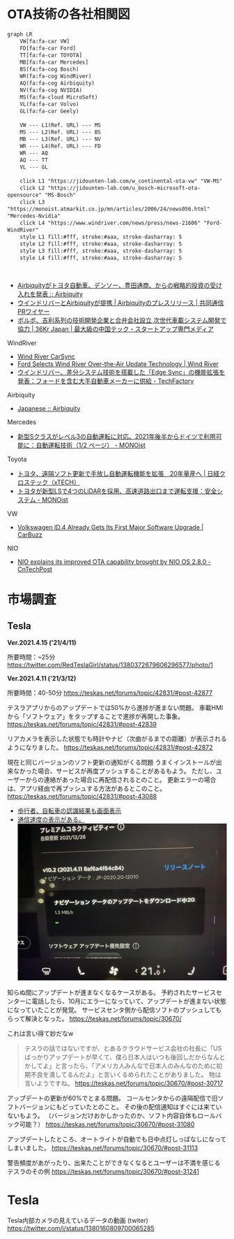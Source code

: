 # OTA技術の各社相関図

```mermaid
graph LR
    VW[fa:fa-car VW]
    FD[fa:fa-car Ford]
    TT[fa:fa-car TOYOTA]
    MB[fa:fa-car Mercedes]
    BS(fa:fa-cog Bosch) 
    WR(fa:fa-cog WindRiver)
    AQ(fa:fa-cog Airbiquity)
    NV(fa:fa-cog NVIDIA)
    MS(fa:fa-cloud MicroSoft)
    VL(fa:fa-car Volvo)
    GL(fa:fa-car Geely)

    VW --- L1(Ref. URL) --- MS
    MS --- L2(Ref. URL) --- BS
    MB --- L3(Ref. URL) --- NV
    WR --- L4(Ref. URL) --- FD
    WR --- AQ
    AQ --- TT
    VL --- GL
    
    click L1 "https://jidounten-lab.com/w_continental-ota-vw" "VW-MS"
    click L2 "https://jidounten-lab.com/u_bosch-microsoft-ota-opensource" "MS-Bosch"
    click L3 "https://monoist.atmarkit.co.jp/mn/articles/2006/24/news056.html" "Mercedes-Nvidia"
    click L4 "https://www.windriver.com/news/press/news-21606" "Ford-WindRiver"
    style L1 fill:#fff, stroke:#aaa, stroke-dasharray: 5
    style L2 fill:#fff, stroke:#aaa, stroke-dasharray: 5
    style L3 fill:#fff, stroke:#aaa, stroke-dasharray: 5
    style L4 fill:#fff, stroke:#aaa, stroke-dasharray: 5
```

<br>

- [Airbiquityがトヨタ自動車、デンソー、豊田通商、からの戦略的投資の受け入れを発表 :: Airbiquity](https://www.airbiquity.com/jp/news-press/press-releases/airbiquity)
- [ウインドリバーとAirbiquityが提携 | Airbiquityのプレスリリース | 共同通信PRワイヤー](https://kyodonewsprwire.jp/release/201906057175)
- [ボルボ、吉利系列の技術開発企業と合弁会社設立 次世代車載システム開発で協力 | 36Kr Japan | 最大級の中国テック・スタートアップ専門メディア](https://36kr.jp/126247/)

WindRiver
- [Wind River CarSync](https://cdn.windriver.com/japan/products/automotive/edge-sync/)
- [Ford Selects Wind River Over-the-Air Update Technology | Wind River](https://www.windriver.com/news/press/news-21606)
- [ウインドリバー、差分システム技術を搭載した「Edge Sync」の機能拡張を発表：フォードを含む大手自動車メーカーに供給 - TechFactory](https://techfactory.itmedia.co.jp/tf/articles/1811/28/news043.html#_ga=2.106457345.326697866.1617804165-1799664173.1605191265)

Airbiquity
- [Japanese :: Airbiquity](https://www.airbiquity.com/jp)

Mercedes
- [新型Sクラスがレベル3の自動運転に対応、2021年後半からドイツで利用可能に：自動運転技術（1/2 ページ） - MONOist](https://monoist.atmarkit.co.jp/mn/articles/2009/03/news049.html)

Toyota
- [トヨタ、遠隔ソフト更新で手放し自動運転機能を拡張　20年量産へ | 日経クロステック（xTECH）](https://xtech.nikkei.com/atcl/nxt/column/18/00001/03175/)
- [トヨタが新型LSで4つのLiDARを採用、高速道路出口まで運転支援：安全システム - MONOist](https://monoist.atmarkit.co.jp/mn/articles/2007/08/news051.html)

VW
- [Volkswagen ID.4 Already Gets Its First Major Software Upgrade | CarBuzz](https://carbuzz.com/news/volkswagen-id-4-already-gets-its-first-major-software-upgrade)

NIO
- [NIO explains its improved OTA capability brought by NIO OS 2.8.0 - CnTechPost](https://cntechpost.com/2020/12/11/nio-explains-its-improved-ota-capability-brought-by-nio-os-2-8-0/)


# 市場調査

## Tesla

**Ver.2021.4.15 ('21/4/11)**

所要時間：~25分
https://twitter.com/RedTeslaGirl/status/1380372679606296577/photo/1

**Ver.2021.4.11 ('21/3/12)**

所要時間：40-50分
https://teskas.net/forums/topic/42831/#post-42877

テスラアプリからのアップデートでは50%から進捗が進まない問題。
車載HMIから「ソフトウェア」をタップすることで進捗が再開した事象。
https://teskas.net/forums/topic/42831/#post-42839

リアカメラを表示した状態でも時計やナビ（次曲がるまでの距離）が表示されるようになりました。
https://teskas.net/forums/topic/42831/#post-42872

現在と同じバージョンのソフト更新の通知がくる問題
うまくインストールが出来なかった場合、サービスが再度プッシュすることがあるもよう。
ただし、ユーザーからの連絡があった場合に再配信されるとのこと。
更新エラーの場合は、アプリ経由で再プッシュする方法があるとこのこと。
https://teskas.net/forums/topic/42831/#post-43088


- [歩行者、自転車の認識結果も画面表示](https://teskas.net/forums/topic/42831/#post-42897)
- [通信速度の表示がある。](https://teskas.net/forums/topic/42831/#post-42881)
![](2021-04-11-19-18-04.png)


知らぬ間にアップデートが進まなくなるケースがある。
予約されたサービスセンターに電話したら、10月にエラーになっていて、アップデートが進まない状態になっていたことが発覚。
サービスセンタ側から配信ソフトのプッシュしてもらって解決となった。
https://teskas.net/forums/topic/30670/

これは言い得て妙だなw
>テスラの話ではないですが、とあるクラウドサービス会社の社長に「USばっかりアップデートが早くて、僕ら日本人はいつも後回しだからなんとかしてよ」と言ったら、「アメリカ人みんなで日本人のみんなのために初期不良を潰してるんだよ」と言いくるめられたことがありました。
物は言いようですね。
https://teskas.net/forums/topic/30670/#post-30717

アップデートの更新が60%でとまる問題。
コールセンタからの遠隔配信で旧ソフトバージョンにもどっていたとのこと。
その後の配信通知はすぐには来ていないもよう。
（バージョンだけおかしかったのか、ソフト内容自体もロールバック可能？）
https://teskas.net/forums/topic/30670/#post-31080


アップデートしたところ、オートライトが自動でも日中点灯しっぱなしになってしまいました。
https://teskas.net/forums/topic/30670/#post-31113

警告頻度があがったり、出来たことができなくなるとユーザーは不満を感じる
テスラのその例
https://teskas.net/forums/topic/30670/#post-31241


# Tesla

Tesla内部カメラの見えているデータの動画 (twiter)
https://twitter.com/i/status/1380160809700065285




